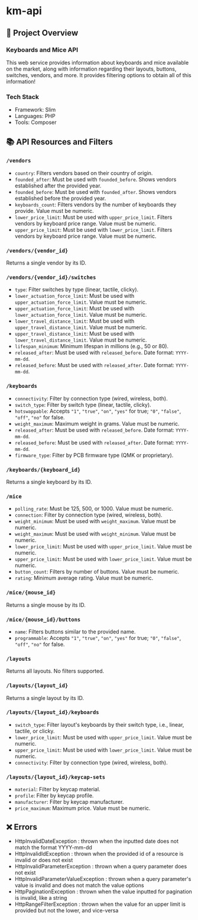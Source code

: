 # km-api

## 🔨 Project Overview

### Keyboards and Mice API

This web service provides information about keyboards and mice available on the market, along with information regarding their layouts, buttons, switches, vendors, and more. It provides filtering options to obtain all of this information!

### Tech Stack

- Framework: Slim
- Languages: PHP
- Tools: Composer

## 📚 API Resources and Filters

### `/vendors`

- `country`: Filters vendors based on their country of origin.
- `founded_after`: Must be used with `founded_before`. Shows vendors established after the provided year.
- `founded_before`: Must be used with `founded_after`. Shows vendors established before the provided year.
- `keyboards_count`: Filters vendors by the number of keyboards they provide. Value must be numeric.
- `lower_price_limit`: Must be used with `upper_price_limit`. Filters vendors by keyboard price range. Value must be numeric.
- `upper_price_limit`: Must be used with `lower_price_limit`. Filters vendors by keyboard price range. Value must be numeric.

### `/vendors/{vendor_id}`

Returns a single vendor by its ID.

### `/vendors/{vendor_id}/switches`

- `type`: Filter switches by type (linear, tactile, clicky).
- `lower_actuation_force_limit`: Must be used with `upper_actuation_force_limit`. Value must be numeric.
- `upper_actuation_force_limit`: Must be used with `lower_actuation_force_limit`. Value must be numeric.
- `lower_travel_distance_limit`: Must be used with `upper_travel_distance_limit`. Value must be numeric.
- `upper_travel_distance_limit`: Must be used with `lower_travel_distance_limit`. Value must be numeric.
- `lifespan_minimum`: Minimum lifespan in millions (e.g., 50 or 80).
- `released_after`: Must be used with `released_before`. Date format: `YYYY-mm-dd`.
- `released_before`: Must be used with `released_after`. Date format: `YYYY-mm-dd`.

### `/keyboards`

- `connectivity`: Filter by connection type (wired, wireless, both).
- `switch_type`: Filter by switch type (linear, tactile, clicky).
- `hotswappable`: Accepts `"1"`, `"true"`, `"on"`, `"yes"` for true; `"0"`, `"false"`, `"off"`, `"no"` for false.
- `weight_maximum`: Maximum weight in grams. Value must be numeric.
- `released_after`: Must be used with `released_before`. Date format: `YYYY-mm-dd`.
- `released_before`: Must be used with `released_after`. Date format: `YYYY-mm-dd`.
- `firmware_type`: Filter by PCB firmware type (QMK or proprietary).

### `/keyboards/{keyboard_id}`

Returns a single keyboard by its ID.

### `/mice`

- `polling_rate`: Must be 125, 500, or 1000. Value must be numeric.
- `connection`: Filter by connection type (wired, wireless, both).
- `weight_minimum`: Must be used with `weight_maximum`. Value must be numeric.
- `weight_maximum`: Must be used with `weight_minimum`. Value must be numeric.
- `lower_price_limit`: Must be used with `upper_price_limit`. Value must be numeric.
- `upper_price_limit`: Must be used with `lower_price_limit`. Value must be numeric.
- `button_count`: Filters by number of buttons. Value must be numeric.
- `rating`: Minimum average rating. Value must be numeric.

### `/mice/{mouse_id}`

Returns a single mouse by its ID.

### `/mice/{mouse_id}/buttons`

- `name`: Filters buttons similar to the provided name.
- `programmable`: Accepts `"1"`, `"true"`, `"on"`, `"yes"` for true; `"0"`, `"false"`, `"off"`, `"no"` for false.

### `/layouts`

Returns all layouts. No filters supported.

### `/layouts/{layout_id}`

Returns a single layout by its ID.

### `/layouts/{layout_id}/keyboards`

- `switch_type`: Filter layout's keyboards by their switch type, i.e., linear, tactile, or clicky.
- `lower_price_limit`: Must be used with `upper_price_limit`. Value must be numeric.
- `upper_price_limit`: Must be used with `lower_price_limit`. Value must be numeric.
- `connectivity`: Filter by connection type (wired, wireless, both).

### `/layouts/{layout_id}/keycap-sets`

- `material`: Filter by keycap material.
- `profile`: Filter by keycap profile.
- `manufacturer`: Filter by keycap manufacturer.
- `price_maximum`: Maximum price. Value must be numeric.

## ❌ Errors

- HttpInvalidDateException : thrown when the inputted date does not match the format YYYY-mm-dd
- HttpInvalidIdException : thrown when the provided id of a resource is invalid or does not exist
- HttpInvalidParameterException : thrown when a query parameter does not exist
- HttpInvalidParameterValueException : thrown when a query parameter's value is invalid and does not match the value options
- HttpPaginationException : thrown when the value inputted for pagination is invalid, like a string
- HttpRangeFilterException : thrown when the value for an upper limit is provided but not the lower, and vice-versa
